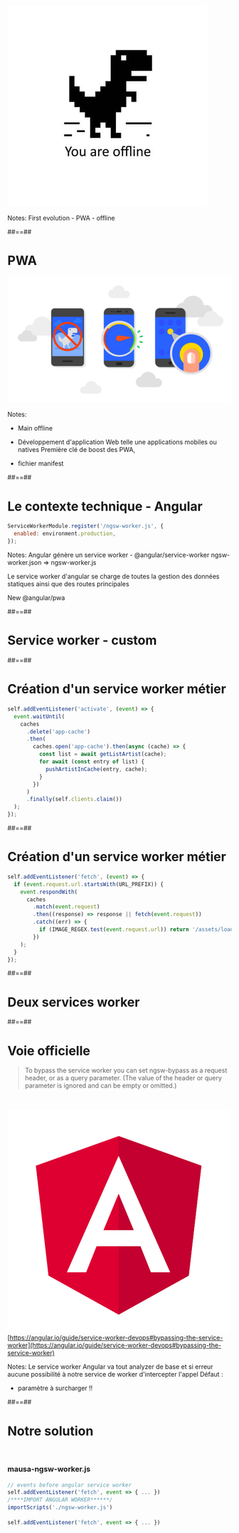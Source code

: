 <!-- .slide: class="" -->

![center h-900](./assets/images/dinosaur.jpg)

Notes:
First evolution - PWA - offline

##==##

# PWA

![center](./assets/images/pwa.png)

Notes:

- Main offline

- Développement d'application Web telle une applications mobiles ou natives
  Première clé de boost des PWA,

- fichier manifest

##==##

<!-- .slide: class="with-code"-->

# Le contexte technique - Angular

```javascript
ServiceWorkerModule.register('/ngsw-worker.js', {
  enabled: environment.production,
});
```

<!-- .element: class="big-code" -->

Notes:
Angular génère un service worker - @angular/service-worker
ngsw-worker.json => ngsw-worker.js

Le service worker d'angular se charge de toutes la gestion des données statiques ainsi que des routes principales

New @angular/pwa

##==##

<!-- .slide: data-background="./assets/images/streetart-02.jpg" class="transition"-->

# Service worker - custom

##==##

<!-- .slide: class="with-code"-->

# Création d'un service worker métier

```javascript
self.addEventListener('activate', (event) => {
  event.waitUntil(
    caches
      .delete('app-cache')
      .then(
        caches.open('app-cache').then(async (cache) => {
          const list = await getListArtist(cache);
          for await (const entry of list) {
            pushArtistInCache(entry, cache);
          }
        })
      )
      .finally(self.clients.claim())
  );
});
```

##==##

<!-- .slide: class="with-code"-->

# Création d'un service worker métier

```javascript
self.addEventListener('fetch', (event) => {
  if (event.request.url.startsWith(URL_PREFIX)) {
    event.respondWith(
      caches
        .match(event.request)
        .then((response) => response || fetch(event.request))
        .catch((err) => {
          if (IMAGE_REGEX.test(event.request.url)) return '/assets/loader/unavailable.svg';
        })
    );
  }
});
```

##==##

<!-- .slide: data-background="./assets/images/streetart-03.jpg" class="transition"-->

# Deux services worker

##==##

# Voie officielle

> To bypass the service worker you can set ngsw-bypass as a request header, or as a query parameter. (The value of the header or query parameter is ignored and can be empty or omitted.)

<br>

![left w-100](./assets/images/angular.svg)
[https://angular.io/guide/service-worker-devops#bypassing-the-service-worker](https://angular.io/guide/service-worker-devops#bypassing-the-service-worker)

Notes:
Le service worker Angular va tout analyzer de base et si erreur aucune possibilité à notre service de worker d'intercepter l'appel
Défaut :

- paramètre à surcharger !!

##==##

<!-- .slide: class="with-code"-->

# Notre solution

<br>

### mausa-ngsw-worker.js

```javascript
// events before angular service worker
self.addEventListener('fetch', event => { ... })
/****IMPORT ANGULAR WORKER******/
importScripts('./ngsw-worker.js')

self.addEventListener('fetch', event => { ... })

```

<!--.element: class="big-code"-->
